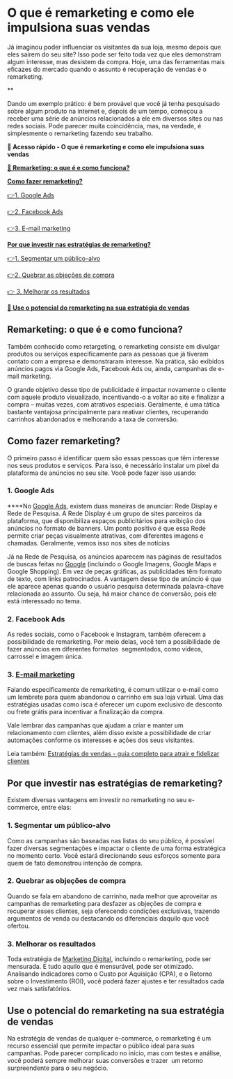 # O que é remarketing e como ele impulsiona suas vendas

Já imaginou poder influenciar os visitantes da sua loja, mesmo depois que eles saírem do seu site? Isso pode ser feito toda vez que eles demonstram algum interesse, mas desistem da compra. Hoje, uma das ferramentas mais eficazes do mercado quando o assunto é recuperação de vendas é o remarketing.

**

Dando um exemplo prático: é bem provável que você já tenha pesquisado sobre algum produto na internet e, depois de um tempo, começou a receber uma série de anúncios relacionados a ele em diversos sites ou nas redes sociais. Pode parecer muita coincidência, mas, na verdade, é simplesmente o remarketing fazendo seu trabalho.

**💙 Acesso rápido - O que é remarketing e como ele impulsiona suas vendas**

**[🤔 Remarketing: o que é e como funciona?](#A)**

**[Como fazer remarketing?](#B)**

[](#C)[👉](#I)[1. Google Ads](#C)

[](#D)[👉](#I)[2. Facebook Ads](#D)

[](#E)[👉](#I)[3. E-mail marketing](#E)

**[Por que investir nas estratégias de remarketing?](#F)**

[](#G)[👉](#I)[1. Segmentar um público-alvo](#G)

[](#H)[👉](#I)[2. Quebrar as objeções de compra](#H)

[👉 3. Melhorar os resultados](#I)

**[💙 Use o potencial do remarketing na sua estratégia de vendas](#J)**

[](#)
## Remarketing: o que é e como funciona?

Também conhecido como retargeting, o remarketing consiste em divulgar produtos ou serviços especificamente para as pessoas que já tiveram contato com a empresa e demonstraram interesse. Na prática, são exibidos anúncios pagos via Google Ads, Facebook Ads ou, ainda, campanhas de e-mail marketing.

O grande objetivo desse tipo de publicidade é impactar novamente o cliente com aquele produto visualizado, incentivando-o a voltar ao site e finalizar a compra – muitas vezes, com atrativos especiais. Geralmente, é uma tática bastante vantajosa principalmente para reativar clientes, recuperando carrinhos abandonados e melhorando a taxa de conversão.

[](#)
## Como fazer remarketing?

O primeiro passo é identificar quem são essas pessoas que têm interesse nos seus produtos e serviços. Para isso, é necessário instalar um pixel da plataforma de anúncios no seu site. Você pode fazer isso usando:

[](#)
### **1. Google Ads**

****No [Google Ads](https://meubolso.mercadopago.com.br/google-ads-para-e-commerce-como-funciona), existem duas maneiras de anunciar: Rede Display e Rede de Pesquisa. A Rede Display é um grupo de sites parceiros da plataforma, que disponibiliza espaços publicitários para exibição dos anúncios no formato de banners. Um ponto positivo é que essa Rede permite criar peças visualmente atrativas, com diferentes imagens e chamadas. Geralmente, vemos isso nos sites de notícias

Já na Rede de Pesquisa, os anúncios aparecem nas páginas de resultados de buscas feitas no [Google](https://meubolso.mercadopago.com.br/google-meu-negocio) (incluindo o Google Imagens, Google Maps e Google Shopping). Em vez de peças gráficas, as publicidades têm formato de texto, com links patrocinados. A vantagem desse tipo de anúncio é que ele aparece apenas quando o usuário pesquisa determinada palavra-chave relacionada ao assunto. Ou seja, há maior chance de conversão, pois ele está interessado no tema.

[](#)
### **2. Facebook Ads**

As redes sociais, como o Facebook e Instagram, também oferecem a possibilidade de remarketing. Por meio delas, você tem a possibilidade de fazer anúncios em diferentes formatos  segmentados, como vídeos, carrossel e imagem única.

[](#)
### **3. [E-mail marketing](https://meubolso.mercadopago.com.br/email-marketing-para-ecommerce)**

Falando especificamente de remarketing, é comum utilizar o e-mail como um lembrete para quem abandonou o carrinho em sua loja virtual. Uma das estratégias usadas como isca é oferecer um cupom exclusivo de desconto ou frete grátis para incentivar a finalização da compra.

Vale lembrar das campanhas que ajudam a criar e manter um relacionamento com clientes, além disso existe a possibilidade de criar automações conforme os interesses e ações dos seus visitantes.

Leia também: [Estratégias de vendas - guia completo para atrair e fidelizar clientes](https://meubolso.mercadopago.com.br/estrategias-de-vendas)

[](#)
## Por que investir nas estratégias de remarketing?

Existem diversas vantagens em investir no remarketing no seu e-commerce, entre elas:

[](#)
### **1. Segmentar um público-alvo**

Como as campanhas são baseadas nas listas do seu público, é possível fazer diversas segmentações e impactar o cliente de uma forma estratégica no momento certo. Você estará direcionando seus esforços somente para quem de fato demonstrou intenção de compra.

[](#)
### **2. Quebrar as objeções de compra**

Quando se fala em abandono de carrinho, nada melhor que aproveitar as campanhas de remarketing para desfazer as objeções de compra e recuperar esses clientes, seja oferecendo condições exclusivas, trazendo argumentos de venda ou destacando os diferenciais daquilo que você ofertou.

[](#)
### **3. Melhorar os resultados**

Toda estratégia de [Marketing Digital](https://meubolso.mercadopago.com.br/marketing-digital-para-ecommerce/), incluindo o remarketing, pode ser mensurada. E tudo aquilo que é mensurável, pode ser otimizado. Analisando indicadores como o Custo por Aquisição (CPA), e o Retorno sobre o Investimento (ROI), você poderá fazer ajustes e ter resultados cada vez mais satisfatórios.

[](#)
## Use o potencial do remarketing na sua estratégia de vendas

Na estratégia de vendas de qualquer e-commerce, o remarketing é um recurso essencial que permite impactar o público ideal para suas campanhas. Pode parecer complicado no início, mas com testes e análise, você poderá sempre melhorar suas conversões e trazer  um retorno surpreendente para o seu negócio.